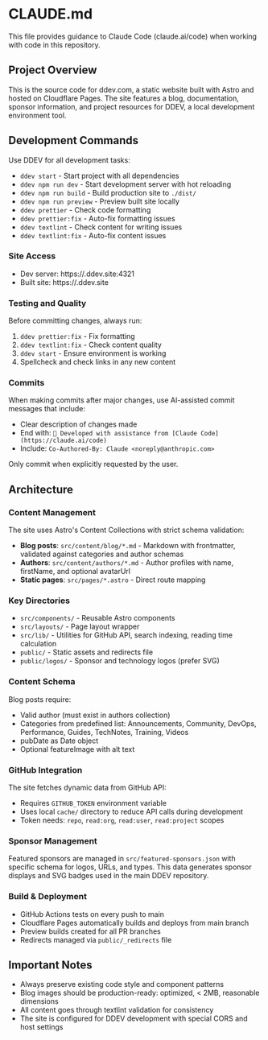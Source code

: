 # CLAUDE.md

This file provides guidance to Claude Code (claude.ai/code) when working with code in this repository.

## Project Overview

This is the source code for ddev.com, a static website built with Astro and hosted on Cloudflare Pages. The site features a blog, documentation, sponsor information, and project resources for DDEV, a local development environment tool.

## Development Commands

Use DDEV for all development tasks:

- `ddev start` - Start project with all dependencies
- `ddev npm run dev` - Start development server with hot reloading
- `ddev npm run build` - Build production site to `./dist/`
- `ddev npm run preview` - Preview built site locally
- `ddev prettier` - Check code formatting
- `ddev prettier:fix` - Auto-fix formatting issues
- `ddev textlint` - Check content for writing issues
- `ddev textlint:fix` - Auto-fix content issues

### Site Access

- Dev server: https://<projectname>.ddev.site:4321
- Built site: https://<projectname>.ddev.site

### Testing and Quality

Before committing changes, always run:

1. `ddev prettier:fix` - Fix formatting
2. `ddev textlint:fix` - Check content quality
3. `ddev start` - Ensure environment is working
4. Spellcheck and check links in any new content

### Commits

When making commits after major changes, use AI-assisted commit messages that include:

- Clear description of changes made
- End with: `🤖 Developed with assistance from [Claude Code](https://claude.ai/code)`
- Include: `Co-Authored-By: Claude <noreply@anthropic.com>`

Only commit when explicitly requested by the user.

## Architecture

### Content Management

The site uses Astro's Content Collections with strict schema validation:

- **Blog posts**: `src/content/blog/*.md` - Markdown with frontmatter, validated against categories and author schemas
- **Authors**: `src/content/authors/*.md` - Author profiles with name, firstName, and optional avatarUrl
- **Static pages**: `src/pages/*.astro` - Direct route mapping

### Key Directories

- `src/components/` - Reusable Astro components
- `src/layouts/` - Page layout wrapper
- `src/lib/` - Utilities for GitHub API, search indexing, reading time calculation
- `public/` - Static assets and redirects file
- `public/logos/` - Sponsor and technology logos (prefer SVG)

### Content Schema

Blog posts require:

- Valid author (must exist in authors collection)
- Categories from predefined list: Announcements, Community, DevOps, Performance, Guides, TechNotes, Training, Videos
- pubDate as Date object
- Optional featureImage with alt text

### GitHub Integration

The site fetches dynamic data from GitHub API:

- Requires `GITHUB_TOKEN` environment variable
- Uses local `cache/` directory to reduce API calls during development
- Token needs: `repo`, `read:org`, `read:user`, `read:project` scopes

### Sponsor Management

Featured sponsors are managed in `src/featured-sponsors.json` with specific schema for logos, URLs, and types. This data generates sponsor displays and SVG badges used in the main DDEV repository.

### Build & Deployment

- GitHub Actions tests on every push to main
- Cloudflare Pages automatically builds and deploys from main branch
- Preview builds created for all PR branches
- Redirects managed via `public/_redirects` file

## Important Notes

- Always preserve existing code style and component patterns
- Blog images should be production-ready: optimized, < 2MB, reasonable dimensions
- All content goes through textlint validation for consistency
- The site is configured for DDEV development with special CORS and host settings
